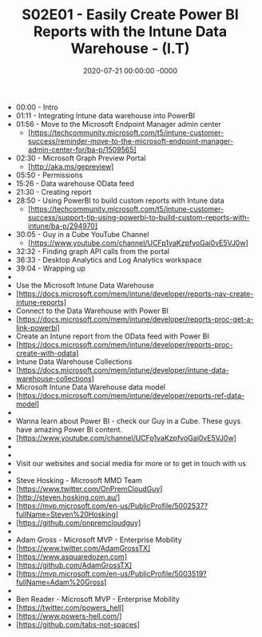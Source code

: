 ﻿---
layout: post
title: "S02E01 - Easily Create Power BI Reports with the Intune Data Warehouse - (I.T)"
date: 2020-07-21 00:00:00 -0000
categories:
---
 * 00:00 - Intro
 * 01:11 - Integrating Intune data warehouse into PowerBI
 * 01:56 - Move to the Microsoft Endpoint Manager admin center
   - [https://techcommunity.microsoft.com/t5/intune-customer-success/reminder-move-to-the-microsoft-endpoint-manager-admin-center-for/ba-p/1509565]
 * 02:30 - Microsoft Graph Preview Portal
   - [http://aka.ms/gepreview]
 * 05:50 - Permissions
 * 15:26 - Data warehouse OData feed
 * 21:30 - Creating report
 * 28:50 - Using PowerBI to build custom reports with Intune data
   -  [https://techcommunity.microsoft.com/t5/intune-customer-success/support-tip-using-powerbi-to-build-custom-reports-with-intune/ba-p/294970]
 * 30:05 - Guy in a Cube YouTube Channel
   - [https://www.youtube.com/channel/UCFp1vaKzpfvoGai0vE5VJ0w]
 * 32:32 - Finding graph API calls from the portal
 * 36:33 - Desktop Analytics and Log Analytics workspace
 * 39:04 - Wrapping up
 * 
 * Use the Microsoft Intune Data Warehouse
 * [https://docs.microsoft.com/mem/intune/developer/reports-nav-create-intune-reports]
 * Connect to the Data Warehouse with Power BI
 * [https://docs.microsoft.com/mem/intune/developer/reports-proc-get-a-link-powerbi]
 * Create an Intune report from the OData feed with Power BI
 * [https://docs.microsoft.com/mem/intune/developer/reports-proc-create-with-odata]
 * Intune Data Warehouse Collections
 * [https://docs.microsoft.com/mem/intune/developer/intune-data-warehouse-collections]
 * Microsoft Intune Data Warehouse data model
 * [https://docs.microsoft.com/mem/intune/developer/reports-ref-data-model]
 * 
 * Wanna learn about Power BI - check our Guy in a Cube. These guys have amazing Power BI content.
 * [https://www.youtube.com/channel/UCFp1vaKzpfvoGai0vE5VJ0w]
 * 
 * 
 * Visit our websites and social media for more or to get in touch with us
 * 
 * Steve Hosking - Microsoft MMD Team
 * [https://www.twitter.com/OnPremCloudGuy]
 * [http://steven.hosking.com.au/]
 * [https://mvp.microsoft.com/en-us/PublicProfile/5002537?fullName=Steven%20Hosking]
 * [https://github.com/onpremcloudguy]
 * 
 * Adam Gross - Microsoft MVP - Enterprise Mobility
 * [https://www.twitter.com/AdamGrossTX]
 * [https://www.asquaredozen.com]
 * [https://github.com/AdamGrossTX]
 * [https://mvp.microsoft.com/en-us/PublicProfile/5003519?fullName=Adam%20Gross]
 * 
 * Ben Reader - Microsoft MVP - Enterprise Mobility
 * [https://twitter.com/powers_hell]
 * [https://www.powers-hell.com/]
 * [https://github.com/tabs-not-spaces]
